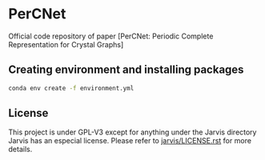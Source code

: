 # PerCNet
Official code repository of paper [PerCNet: Periodic Complete Representation for Crystal Graphs]

## Creating environment and installing packages
```bash
conda env create -f environment.yml
```

## License
This project is under GPL-V3 except for anything under the Jarvis directory Jarvis has an especial license. Please refer
to [jarvis/LICENSE.rst](jarvis/LICENSE.rst) for more details.